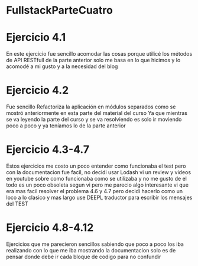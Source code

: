 # FullstackParteCuatro

# Ejercicio 4.1 
En este ejercicio fue sencillo acomodar las cosas porque utilicé los métodos de API RESTfull de la parte anterior
solo me basa en lo que hicimos y lo acomodé a mi gusto y a la necesidad del blog

# Ejercicio 4.2
Fue sencillo Refactoriza la aplicación en módulos separados como se mostró anteriormente en esta parte del material del curso
Ya que mientras se va leyendo la parte del curso y se va resolviendo es solo ir moviendo poco a poco y ya teníamos lo de la parte anterior 

# Ejercicio 4.3-4.7
Estos ejercicios me costo un poco entender como funcionaba el test pero con la documentacion fue facil, no decidi usar Lodash
vi un review y videos en youtube sobre como funcionaba como se utilizaba y no me gusto de el todo es un poco obsoleta segun vi pero 
me parecio algo interesante vi que era mas facil resolver el problema 4.6 y 4.7 pero decidi hacerlo como un loco a lo clasico y mas largo
use DEEPL traductor para escribir los mensajes del TEST

# Ejercicio 4.8-4.12
Ejercicios que me parecieron sencillos sabiendo que poco a poco los iba realizando con lo que me iba mostrando la documentacion 
solo es de pensar donde debe ir cada bloque de codigo para no confundir 